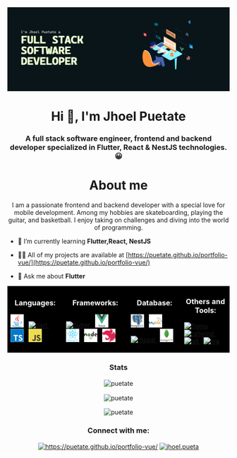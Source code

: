 <img align="center" alt="hero" src="https://raw.githubusercontent.com/Puetate/Puetate/main/hero1.webp">
<h1 align="center">Hi 👋, I'm Jhoel Puetate</h1>
<h3 align="center">A full stack software engineer, frontend and backend developer specialized in Flutter, React & NestJS
  technologies. 😀</h3>

<h1 align="center">About me</h1>
  <p align="center">I am a passionate frontend and backend developer with a special love for mobile development. Among
    my hobbies are skateboarding, playing the guitar, and basketball. I enjoy taking on challenges and diving into the
    world of programming.</p>

  - 🌱 I’m currently learning **Flutter,React, NestJS**

  - 👨‍💻 All of my projects are available at
  [https://puetate.github.io/portfolio-vue/](https://puetate.github.io/portfolio-vue/)

  - 💬 Ask me about **Flutter**
  </p>
  <table align="center" style="width:100%">
    <tr style="background: black; color: white">
      <td>
        <h3 align="center">Languages:</h3>
        <p>
          <a  href="https://www.java.com" target="_blank" rel="noreferrer"> <img
              src="https://raw.githubusercontent.com/devicons/devicon/master/icons/java/java-original.svg" alt="java"
              width="30" height="30" /> </a>&nbsp;
          <a href="https://dart.dev" target="_blank" rel="noreferrer"> <img
              src="https://www.vectorlogo.zone/logos/dartlang/dartlang-icon.svg" alt="dart" width="30" height="30" />
          </a>&nbsp;
          <a href="https://www.typescriptlang.org/" target="_blank" rel="noreferrer"> <img
              src="https://raw.githubusercontent.com/devicons/devicon/master/icons/typescript/typescript-original.svg"
              alt="typescript" width="30" height="30" /> </a>&nbsp;
          <a href="https://developer.mozilla.org/en-US/docs/Web/JavaScript" target="_blank" rel="noreferrer"> <img
              src="https://raw.githubusercontent.com/devicons/devicon/master/icons/javascript/javascript-original.svg"
              alt="javascript" width="30" height="30" /> </a>
        </p>
      </td>
      <td>
        <h3 align="center">Frameworks:</h3>
        <p>
          <a href="https://flutter.dev" target="_blank" rel="noreferrer"> <img
              src="https://www.vectorlogo.zone/logos/flutterio/flutterio-icon.svg" alt="flutter" width="30"
              height="30" />
          </a> &nbsp;
          <a href="https://vuejs.org/" target="_blank" rel="noreferrer"> <img
              src="https://raw.githubusercontent.com/devicons/devicon/master/icons/vuejs/vuejs-original-wordmark.svg"
              alt="vuejs" width="30" height="30" /> </a> &nbsp;
          <a href="https://reactjs.org/" target="_blank" rel="noreferrer"> <img
              src="https://raw.githubusercontent.com/devicons/devicon/master/icons/react/react-original-wordmark.svg"
              alt="react" width="30" height="30" /> </a> &nbsp;
          <a href="https://nodejs.org" target="_blank" rel="noreferrer"> <img
              src="https://raw.githubusercontent.com/devicons/devicon/master/icons/nodejs/nodejs-original-wordmark.svg"
              alt="nodejs" width="30" height="30" /> </a> &nbsp;
          <a href="https://nestjs.com/" target="_blank" rel="noreferrer"> <img
              src="https://raw.githubusercontent.com/devicons/devicon/master/icons/nestjs/nestjs-plain.svg" alt="nestjs"
              width="30" height="30" /> </a>
        </p>
      </td>
      <td>
        <h3 align="center">Database:</h3>
        <p>
          <a href="https://www.postgresql.org" target="_blank" rel="noreferrer"> <img
              src="https://raw.githubusercontent.com/devicons/devicon/master/icons/postgresql/postgresql-original-wordmark.svg"
              alt="postgresql" width="30" height="30" /> </a> &nbsp;
          <a href="https://www.mysql.com/" target="_blank" rel="noreferrer"> <img
              src="https://raw.githubusercontent.com/devicons/devicon/master/icons/mysql/mysql-original-wordmark.svg"
              alt="mysql" width="30" height="30" /> </a> &nbsp;
          <a href="https://www.microsoft.com/en-us/sql-server" target="_blank" rel="noreferrer"> <img
              src="https://www.svgrepo.com/show/303229/microsoft-sql-server-logo.svg" alt="mssql" width="30"
              height="30" />
          </a> &nbsp;
          <a href="https://www.mongodb.com/" target="_blank" rel="noreferrer"> <img
              src="https://raw.githubusercontent.com/devicons/devicon/master/icons/mongodb/mongodb-original-wordmark.svg"
              alt="mongodb" width="30" height="30" /> </a> &nbsp;
        </p>
      </td>
      <td>
        <h3 align="center">Others and Tools:</h3>
        <p>
          <a href="https://www.figma.com/" target="_blank" rel="noreferrer"> <img
              src="https://www.vectorlogo.zone/logos/figma/figma-icon.svg" alt="figma" width="30" height="30" />
            <a href="https://tailwindcss.com/" target="_blank" rel="noreferrer"> <img
                src="https://www.vectorlogo.zone/logos/tailwindcss/tailwindcss-icon.svg" alt="tailwind" width="30"
                height="30" /> </a> &nbsp;
            <a href="https://git-scm.com/" target="_blank" rel="noreferrer"> <img
                src="https://www.vectorlogo.zone/logos/git-scm/git-scm-icon.svg" alt="git" width="30" height="30" />
            </a>&nbsp;
            <a href="https://www.atlassian.com/" target="_blank" rel="noreferrer"> <img
              src="https://www.svgrepo.com/show/376328/jira.svg" alt="jira" width="30" height="30" />
          </a>
        </p>
      </td>
    </tr>
  </table>
<h3 align="center">Stats</h3>
    <div>
      <p align="center"><img align="center"
        src="https://github-readme-streak-stats.herokuapp.com/?user=puetate&theme=dracula" alt="puetate" /></p>
    <p align="center"><img align="center"
        src="https://github-readme-stats.vercel.app/api/top-langs?username=puetate&show_icons=true&locale=en&theme=dracula"
        alt="puetate" /></p>
    <p align="center"><img align="center"
        src="https://github-readme-stats.vercel.app/api?username=puetate&show_icons=true&locale=en&theme=dracula"
        alt="puetate" /></p>
    </div>
    <h3 align="center">Connect with me:</h3>
    <p align="center">
<a href="https://www.linkedin.com/in/jhoel-puetate/" target="blank"><img align="center" src="https://raw.githubusercontent.com/rahuldkjain/github-profile-readme-generator/master/src/images/icons/Social/linked-in-alt.svg" alt="https://puetate.github.io/portfolio-vue/" height="30" width="40" /></a>
<a href="https://instagram.com/jhoel.pueta" target="blank"><img align="center" src="https://raw.githubusercontent.com/rahuldkjain/github-profile-readme-generator/master/src/images/icons/Social/instagram.svg" alt="jhoel.pueta" height="30" width="40" /></a>
</p>
